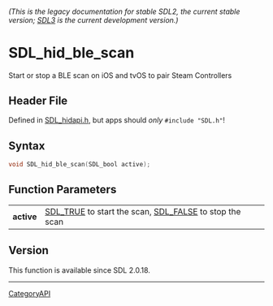 ###### (This is the legacy documentation for stable SDL2, the current stable version; [SDL3](https://wiki.libsdl.org/SDL3/) is the current development version.)
# SDL_hid_ble_scan

Start or stop a BLE scan on iOS and tvOS to pair Steam Controllers 

## Header File

Defined in [SDL_hidapi.h](https://github.com/libsdl-org/SDL/blob/SDL2/include/SDL_hidapi.h), but apps should _only_ `#include "SDL.h"`!

## Syntax

```c
void SDL_hid_ble_scan(SDL_bool active);

```

## Function Parameters

|                |                                                                                 |
| -------------- | ------------------------------------------------------------------------------- |
| **active**     | [SDL_TRUE](SDL_TRUE) to start the scan, [SDL_FALSE](SDL_FALSE) to stop the scan |

## Version

This function is available since SDL 2.0.18.

----
[CategoryAPI](CategoryAPI)


